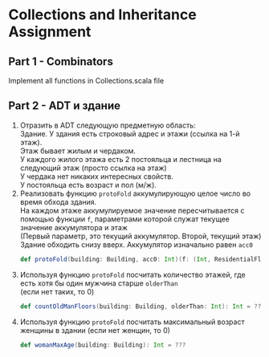 # Collections and Inheritance Assignment
## Part 1 - Combinators
Implement all functions in Collections.scala file

## Part 2 - ADT и здание
1. Отразить в ADT следующую предметную область:<br/>
Здание. У здания есть строковый адрес и этажи (ссылка на 1-й этаж).<br/>
Этаж бывает жилым и чердаком.<br/>
У каждого жилого этажа есть 2 постояльца и лестница на следующий этаж (просто ссылка на этаж)<br/>
У чердака нет никаких интересных свойств.<br/>
У постояльца есть возраст и пол (м/ж).<br/>
1. Реализовать функцию `protoFold` аккумулирующую целое число во время обхода здания.<br/>
На каждом этаже аккумулируемое значение пересчитывается с помощью функции `f`, параметрами которой служат текущее значение аккумулятора и этаж<br/>
(Первый параметр, это текущий аккумулятор. Второй, текущий этаж)<br/>
Здание обходить снизу вверх. Аккумулятор изначально равен `acc0`
    ```scala
    def protoFold(building: Building, acc0: Int)(f: (Int, ResidentialFloor) => Int): Int = ???
    ```
1. Используя функцию `protoFold` посчитать количество этажей, где есть хотя бы один мужчина старше `olderThan` <br/>
(если нет таких, то 0)
    ```scala
    def countOldManFloors(building: Building, olderThan: Int): Int = ???
    ```
1. Используя функцию `protoFold` посчитать максимальный возраст женщины в здании
(если нет женщин, то 0)
    ```scala
    def womanMaxAge(building: Building): Int = ???
    ```

